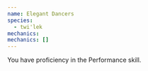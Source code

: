 ```yaml
---
name: Elegant Dancers
species:
  - twi'lek
mechanics:
mechanics: []
---
```

You have proficiency in the Performance skill.
